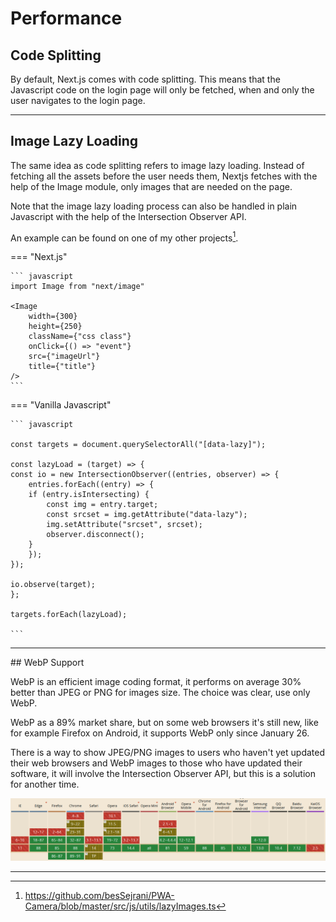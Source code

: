 # Performance

## Code Splitting

By default, Next.js comes with code splitting. This means that the Javascript code on the login page will only be fetched, when and only the user navigates to the login page.

<hr/>

## Image Lazy Loading

The same idea as code splitting refers to image lazy loading. Instead of fetching all the assets before the user needs them, Nextjs fetches with the help of the Image module, only images that are needed on the page.

Note that the image lazy loading process can also be handled in plain Javascript with the help of the Intersection Observer API.

An example can be found on one of my other projects[^1].

[^1]: https://github.com/besSejrani/PWA-Camera/blob/master/src/js/utils/lazyImages.ts

=== "Next.js"

    ``` javascript
    import Image from "next/image"

    <Image
        width={300}
        height={250}
        className={"css class"}
        onClick={() => "event"}
        src={"imageUrl"}
        title={"title"}
    />
    ```

=== "Vanilla Javascript"

    ``` javascript

    const targets = document.querySelectorAll("[data-lazy]");

    const lazyLoad = (target) => {
    const io = new IntersectionObserver((entries, observer) => {
        entries.forEach((entry) => {
        if (entry.isIntersecting) {
            const img = entry.target;
            const srcset = img.getAttribute("data-lazy");
            img.setAttribute("srcset", srcset);
            observer.disconnect();
        }
        });
    });

    io.observe(target);
    };

    targets.forEach(lazyLoad);

    ```

<hr/>
## WebP Support

WebP is an efficient image coding format, it performs on average 30% better than JPEG or PNG for images size. The choice was clear, use only WebP.

WebP as a 89% market share, but on some web browsers it's still new, like for example Firefox on Android, it supports WebP only since January 26.

There is a way to show JPEG/PNG images to users who haven't yet updated their web browsers and WebP images to those who have updated their software, it will involve the Intersection Observer API, but this is a solution for another time.

![webp support](./images/webpCompatbility.png)

<hr/>
